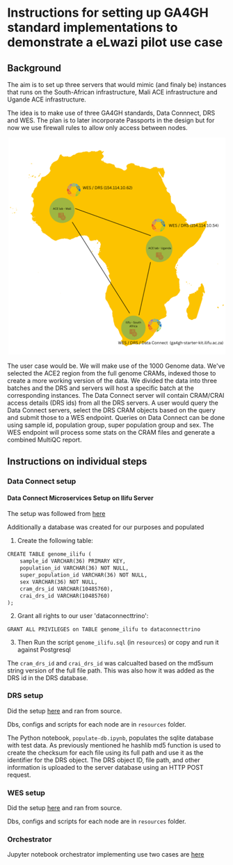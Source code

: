 # Instructions for setting up GA4GH standard implementations to demonstrate a eLwazi pilot use case

## Background

The aim is to set up three servers that would mimic (and finaly be) instances that runs on the South-African infrastructure, Mali ACE infrastructure and Ugande ACE infrastructure.

The idea is to make use of three GA4GH standards, Data Connnect, DRS and WES. The plan is to later incorporate Passports in the design but for now we use firewall rules to allow only access between nodes.

<p align="center">
<img src="https://github.com/elwazi/eLwazi-pilot-node-install/blob/main/elwazi-pilot.png" width="500" height="500">
</p>

The user case would be. We will make use of the 1000 Genome data. We've selected the ACE2 region from the full genome CRAMs, indexed those to create a more working version of the data. We divided the data into three batches and the DRS and servers will host a specific batch at the corresponding instances. The Data Connect server will contain CRAM/CRAI access details (DRS ids) from all the DRS servers. A user would query the Data Connect servers, select the DRS CRAM objects based on the query and submit those to a WES endpoint. Queries on Data Connect can be done using sample id, population group, super population group and sex. The WES endpoint will process some stats on the CRAM files and generate a combined MultiQC report.

## Instructions on individual steps

### Data Connect setup

#### Data Connect Microservices Setup on Ilifu Server

The setup was followed from [here](https://github.com/mcupak/elwazi-data-connect-scripts)

Additionally a database was created for our purposes and populated

1. Create the following table:
```
CREATE TABLE genome_ilifu (
    sample_id VARCHAR(36) PRIMARY KEY,
    population_id VARCHAR(36) NOT NULL,
    super_population_id VARCHAR(36) NOT NULL,
    sex VARCHAR(36) NOT NULL,
    cram_drs_id VARCHAR(10485760),
    crai_drs_id VARCHAR(10485760)
);
```
2. Grant all rights to our user 'dataconnecttrino':
```
GRANT ALL PRIVILEGES on TABLE genome_ilifu to dataconnecttrino
```
3. Then Run the script `genome_ilifu.sql` (in `resources`) or copy and run it against Postgresql

The `cram_drs_id` and `crai_drs_id` was calcualted based on the md5sum string version of the full file path. This was also how it was added as the DRS id in the DRS database. 


### DRS setup

Did the setup [here](https://github.com/ga4gh/ga4gh-starter-kit-drs) and ran from source.

Dbs, configs and scripts for each node are in `resources` folder.

The Python notebook, `populate-db.ipynb`, populates the sqlite database with test data. As previously mentioned he hashlib md5 function is used to create the checksum for each file using its full path and use it as the identifier for the DRS object. The DRS object ID, file path, and other information is uploaded to the server database using an HTTP POST request.

### WES setup

Did the setup [here](https://github.com/ga4gh/ga4gh-starter-kit-wes) and ran from source.

Dbs, configs and scripts for each node are in `resources` folder.

### Orchestrator

Jupyter notebook orchestrator implementing use two cases are [here](https://github.com/elwazi/elwazi-pilot-node-install/blob/main/resources/south-africa/orchestrator/elwazi-pilot-node-tests.ipynb)

